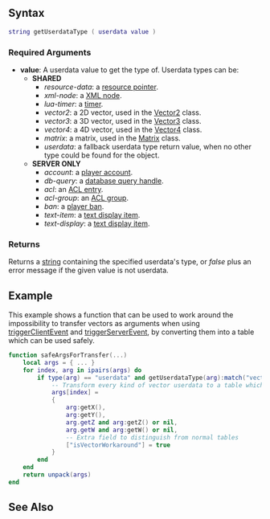 Syntax
------

``` lua
string getUserdataType ( userdata value )
```

### Required Arguments

-   **value**: A userdata value to get the type of. Userdata types can be:
    -   **SHARED**
        -   *resource-data*: a [resource pointer](/docs/Resource.md "wikilink").
        -   *xml-node*: a [XML node](/docs/Xmlnode.md "wikilink").
        -   *lua-timer*: a [timer](/docs/timer.md "wikilink").
        -   *vector2*: a 2D vector, used in the [Vector2](/docs/Vector/Vector2.md "wikilink") class.
        -   *vector3*: a 3D vector, used in the [Vector3](/docs/Vector/Vector3.md "wikilink") class.
        -   *vector4*: a 4D vector, used in the [Vector4](/docs/Vector/Vector4.md "wikilink") class.
        -   *matrix*: a matrix, used in the [Matrix](/docs/Matrix.md "wikilink") class.
        -   *userdata*: a fallback userdata type return value, when no other type could be found for the object.
    -   **SERVER ONLY**
        -   *account*: a [player account](/docs/Account.md "wikilink").
        -   *db-query*: a [database query handle](/docs/dbQuery.md "wikilink").
        -   *acl*: an [ACL entry](/docs/ACL.md "wikilink").
        -   *acl-group*: an [ACL group](/docs/Aclgroup.md "wikilink").
        -   *ban*: a [player ban](/docs/Ban.md "wikilink").
        -   *text-item*: a [text display item](/docs/Textitem.md "wikilink").
        -   *text-display*: a [text display item](/docs/Textdisplay.md "wikilink").

### Returns

Returns a [string](/docs/string.md "wikilink") containing the specified userdata's type, or *false* plus an error message if the given value is not userdata.

Example
-------

This example shows a function that can be used to work around the impossibility to transfer vectors as arguments when using [triggerClientEvent](/docs/triggerClientEvent.md "wikilink") and [triggerServerEvent](/triggerServerEvent.md "wikilink"), by converting them into a table which can be used safely.

``` lua
function safeArgsForTransfer(...)
    local args = { ... }
    for index, arg in ipairs(args) do
        if type(arg) == "userdata" and getUserdataType(arg):match("vector") then
            -- Transform every kind of vector userdata to a table which can be transfered safely
            args[index] =
            {
                arg:getX(),
                arg:getY(),
                arg.getZ and arg:getZ() or nil,
                arg.getW and arg:getW() or nil,
                -- Extra field to distinguish from normal tables
                ["isVectorWorkaround"] = true
            }
        end
    end
    return unpack(args)
end
```

See Also
--------
